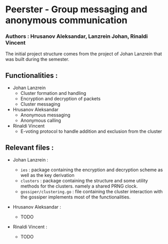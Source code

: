 # Peerster - Group messaging and anonymous communication 

### Authors : Hrusanov Aleksandar, Lanzrein Johan, Rinaldi Vincent

<p> The initial project structure comes from the project of Johan Lanzrein that was built during the semester. </p>

## Functionalities : 
- Johan Lanzrein 
    - Cluster formation and handling 
    - Encryption and decryption of packets
    - Cluster messaging 
- Hrusanov Aleksandar 
    - Anonymous messaging 
    - Anonymous calling 
- Rinaldi Vincent 
    - E-voting protocol to handle addition and exclusion from the cluster 

## Relevant files : 
- Johan Lanzrein : 
    - `ies` : package containing the encryption and decryption scheme as well as the key derivation 
    - `clusters` : package containing the structure and some utility methods for the clusters. namely a shared PRNG clock. 
    - `gossiper/clustering.go` : file containing the cluster interaction with the gossiper implements most of the functionalities. 

- Hrusanov Aleksandar : 
    - TODO
- Rinaldi Vincent : 
    - TODO 
    